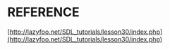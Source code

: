 # REFERENCE

[http://lazyfoo.net/SDL_tutorials/lesson30/index.php](http://lazyfoo.net/SDL_tutorials/lesson30/index.php)
